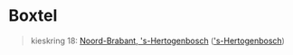 # Boxtel 
> kieskring 18:  [Noord-Brabant, 's-Hertogenbosch](../) (['s-Hertogenbosch](../'s-Hertogenbosch))